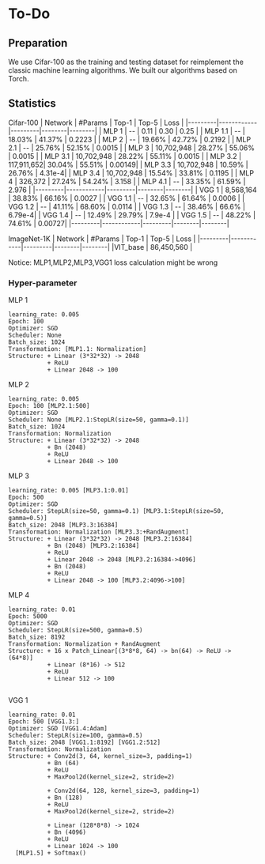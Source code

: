 # To-Do

## Preparation
We use Cifar-100 as the training and testing dataset for reimplement the classic machine learning algorithms. We built our algorithms based on Torch.


## Statistics
Cifar-100
| Network |  #Params   | Top-1   | Top-5  | Loss   |
|---------|------------|---------|--------|--------|
| MLP 1   | --         | 0.11    | 0.30   | 0.25   |
| MLP 1.1 | --         | 18.03%  | 41.37% | 0.2223 |
| MLP 2   | --         | 19.66%  | 42.72% | 0.2192 |
| MLP 2.1 | --         | 25.76%  | 52.15% | 0.0015 |
| MLP 3   | 10,702,948 | 28.27%  | 55.06% | 0.0015 |
| MLP 3.1 | 10,702,948 | 28.22%  | 55.11% | 0.0015 |
| MLP 3.2 | 117,911,652| 30.04%  | 55.51% | 0.00149|
| MLP 3.3 | 10,702,948 | 10.59%  | 26.76% | 4.31e-4|
| MLP 3.4 | 10,702,948 | 15.54%  | 33.81% | 0.1195 |
| MLP 4   |   326,372  | 27.24%  | 54.24% | 3.158  |
| MLP 4.1 |       --   | 33.35%  | 61.59% | 2.976  |
|---------|------------|---------|--------|--------|
| VGG 1   | 8,568,164  | 38.83%  | 66.16% | 0.0027 |
| VGG 1.1 | --         | 32.65%  | 61.64% | 0.0006 |
| VGG 1.2 | --         | 41.11%  | 68.60% | 0.0114 |
| VGG 1.3 | --         | 38.46%  | 66.6%  | 6.79e-4|
| VGG 1.4 | --         | 12.49%  | 29.79% | 7.9e-4 |
| VGG 1.5 | --         | 48.22%  | 74.61% | 0.00727|
|---------|------------|---------|--------|--------|


ImageNet-1K
| Network |  #Params   | Top-1   | Top-5  | Loss   |
|---------|------------|---------|--------|--------|
|VIT_base | 86,450,560 |



Notice: MLP1,MLP2,MLP3,VGG1 loss calculation might be wrong

### Hyper-parameter

MLP 1
```
learning_rate: 0.005
Epoch: 100
Optimizer: SGD
Scheduler: None
Batch_size: 1024
Transformation: [MLP1.1: Normalization]
Structure: + Linear (3*32*32) -> 2048
           + ReLU
           + Linear 2048 -> 100
```

MLP 2
```
learning_rate: 0.005
Epoch: 100 [MLP2.1:500]
Optimizer: SGD
Scheduler: None [MLP2.1:StepLR(size=50, gamma=0.1)]
Batch_size: 1024
Transformation: Normalization
Structure: + Linear (3*32*32) -> 2048
           + Bn (2048)
           + ReLU
           + Linear 2048 -> 100 
```


MLP 3
```
learning_rate: 0.005 [MLP3.1:0.01]
Epoch: 500
Optimizer: SGD
Scheduler: StepLR(size=50, gamma=0.1) [MLP3.1:StepLR(size=50, gamma=0.5)]
Batch_size: 2048 [MLP3.3:16384]
Transformation: Normalization [MLP3.3:+RandAugment]
Structure: + Linear (3*32*32) -> 2048 [MLP3.2:16384]
           + Bn (2048) [MLP3.2:16384]
           + ReLU
           + Linear 2048 -> 2048 [MLP3.2:16384->4096]
           + Bn (2048) 
           + ReLU
           + Linear 2048 -> 100 [MLP3.2:4096->100]
```

MLP 4
```
learning_rate: 0.01
Epoch: 5000
Optimizer: SGD
Scheduler: StepLR(size=500, gamma=0.5) 
Batch_size: 8192
Transformation: Normalization + RandAugment
Structure: + 16 x Patch_Linear[(3*8*8, 64) -> bn(64) -> ReLU -> (64*8)]
           + Linear (8*16) -> 512
           + ReLU
           + Linear 512 -> 100
                  
```


VGG 1
```
learning_rate: 0.01
Epoch: 500 [VGG1.3:]
Optimizer: SGD [VGG1.4:Adam]
Scheduler: StepLR(size=100, gamma=0.5)
Batch_size: 2048 [VGG1.1:8192] [VGG1.2:512]
Transformation: Normalization
Structure: + Conv2d(3, 64, kernel_size=3, padding=1)
           + Bn (64)
           + ReLU
           + MaxPool2d(kernel_size=2, stride=2)
            
           + Conv2d(64, 128, kernel_size=3, padding=1)
           + Bn (128)
           + ReLU
           + MaxPool2d(kernel_size=2, stride=2)

           + Linear (128*8*8) -> 1024
           + Bn (4096)
           + ReLU
           + Linear 1024 -> 100 
  [MLP1.5] + Softmax()
```

